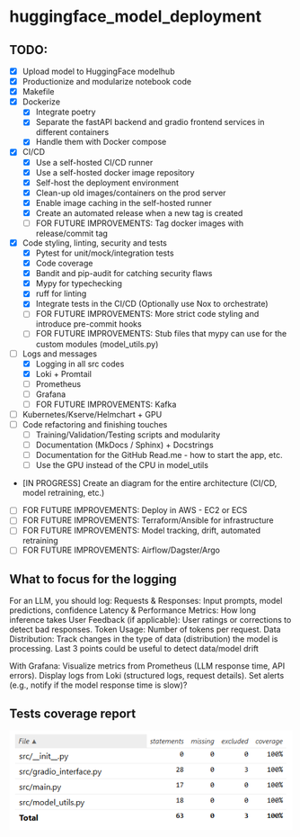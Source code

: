 # huggingface_model_deployment

## TODO:
- [X] Upload model to HuggingFace modelhub
- [X] Productionize and modularize notebook code
- [X] Makefile
- [X] Dockerize
    - [X] Integrate poetry
    - [X] Separate the fastAPI backend and gradio frontend services in different containers
    - [X] Handle them with Docker compose
- [X] CI/CD
    - [X] Use a self-hosted CI/CD runner
    - [X] Use a self-hosted docker image repository
    - [X] Self-host the deployment environment
    - [X] Clean-up old images/containers on the prod server
    - [X] Enable image caching in the self-hosted runner
    - [X] Create an automated release when a new tag is created
    - [ ] FOR FUTURE IMPROVEMENTS: Tag docker images with release/commit tag
- [X] Code styling, linting, security and tests
    - [X] Pytest for unit/mock/integration tests
    - [X] Code coverage
    - [X] Bandit and pip-audit for catching security flaws
    - [X] Mypy for typechecking
    - [X] ruff for linting
    - [X] Integrate tests in the CI/CD (Optionally use Nox to orchestrate)
    - [ ] FOR FUTURE IMPROVEMENTS: More strict code styling and introduce pre-commit hooks
    - [ ] FOR FUTURE IMPROVEMENTS: Stub files that mypy can use for the custom modules (model_utils.py)
- [ ] Logs and messages
    - [X] Logging in all src codes
    - [X] Loki + Promtail
    - [ ] Prometheus
    - [ ] Grafana
    - [ ] FOR FUTURE IMPROVEMENTS: Kafka
- [ ] Kubernetes/Kserve/Helmchart + GPU
- [ ] Code refactoring and finishing touches
    - [ ] Training/Validation/Testing scripts and modularity
    - [ ] Documentation (MkDocs / Sphinx) + Docstrings
    - [ ] Documentation for the GitHub Read.me - how to start the app, etc.
    - [ ] Use the GPU instead of the CPU in model_utils
- [IN PROGRESS] Create an diagram for the entire architecture (CI/CD, model retraining, etc.)

- [ ] FOR FUTURE IMPROVEMENTS: Deploy in AWS - EC2 or ECS
- [ ] FOR FUTURE IMPROVEMENTS: Terraform/Ansible for infrastructure
- [ ] FOR FUTURE IMPROVEMENTS: Model tracking, drift, automated retraining
- [ ] FOR FUTURE IMPROVEMENTS: Airflow/Dagster/Argo

## What to focus for the logging
For an LLM, you should log:
Requests & Responses: Input prompts, model predictions, confidence
Latency & Performance Metrics: How long inference takes
User Feedback (if applicable): User ratings or corrections to detect bad responses.
Token Usage: Number of tokens per request.
Data Distribution: Track changes in the type of data (distribution) the model is processing. Last 3 points could be useful to detect data/model drift

With Grafana:
Visualize metrics from Prometheus (LLM response time, API errors).
Display logs from Loki (structured logs, request details).
Set alerts (e.g., notify if the model response time is slow)?

## Tests coverage report
![Tests coverage report](docs/img/tests-coverage-report.png)
